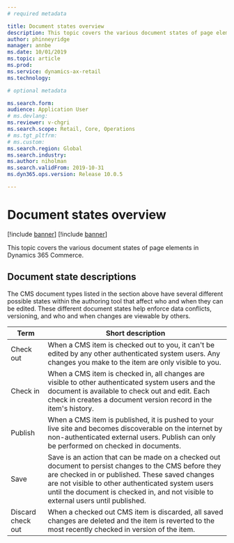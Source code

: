 ```yaml
---
# required metadata

title: Document states overview
description: This topic covers the various document states of page elements in Dynamics 365 Commerce.
author: phinneyridge
manager: annbe
ms.date: 10/01/2019
ms.topic: article
ms.prod: 
ms.service: dynamics-ax-retail
ms.technology: 

# optional metadata

ms.search.form:  
audience: Application User
# ms.devlang: 
ms.reviewer: v-chgri
ms.search.scope: Retail, Core, Operations
# ms.tgt_pltfrm: 
# ms.custom: 
ms.search.region: Global
ms.search.industry: 
ms.author: niholman
ms.search.validFrom: 2019-10-31
ms.dyn365.ops.version: Release 10.0.5

---
```

# Document states overview

[!include [banner](../includes/preview-banner.md)]
[!include [banner](../includes/banner.md)]

This topic covers the various document states of page elements in Dynamics 365 Commerce.

## Document state descriptions

The CMS document types listed in the section above have several different possible states within the authoring tool that affect who and when they can be edited.  These different document states help enforce data conflicts, versioning, and who and when changes are viewable by others.

Term | Short description
---|---
Check out | When a CMS item is checked out to you, it can't be edited by any other authenticated system users.  Any changes you make to the item are only visible to you. 
Check in | When a CMS item is checked in, all changes are visible to other authenticated system users and the document is available to check out and edit.  Each check in creates a document version record in the item's history. 
Publish | When a CMS item is published, it is pushed to your live site and becomes discoverable on the internet by non-authenticated external users.  Publish can only be performed on checked in documents. 
Save | Save is an action that can be made on a checked out document to persist changes to the CMS before they are checked in or published.  These saved changes are not visible to other authenticated system users until the document is checked in, and not visible to external users until published. 
Discard check out | When a checked out CMS item is discarded, all saved changes are deleted and the item is reverted to the most recently checked in version of the item. 
